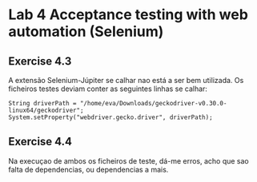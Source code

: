 # Lab 4 Acceptance testing with web automation (Selenium)

## Exercise 4.3

A extensão Selenium-Júpiter se calhar nao está a ser bem utilizada. Os ficheiros testes deviam conter as seguintes linhas se calhar:
```
String driverPath = "/home/eva/Downloads/geckodriver-v0.30.0-linux64/geckodriver";
System.setProperty("webdriver.gecko.driver", driverPath);
```

## Exercise 4.4

Na execuçao de ambos os ficheiros de teste, dá-me erros, acho que sao falta de dependencias, ou dependencias a mais.